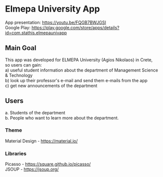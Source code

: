 # Elmepa University App

App presentation: https://youtu.be/FQGB7BWJGSI <br/>
Google Play: https://play.google.com/store/apps/details?id=com.stathis.elmepaunivapp

## Main Goal

This app was developed for ELMEPA University (Agios Nikolaos) in Crete, so users can gain:<br/>
a) useful student information about the department of Management Science & Technology <br/>
b) look up their professor's e-mail and send them e-mails from the app <br/>
c) get new announcements of the department

## Users

a. Students of the department <br/>
b. People who want to learn more about the department.

### Theme 

Material Design - https://material.io/

### Libraries

Picasso - https://square.github.io/picasso/ <br/>
JSOUP - https://jsoup.org/
